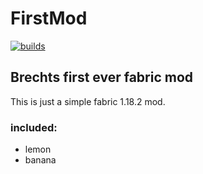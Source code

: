 # FirstMod
[![builds](https://github.com/Brecht987654321/FirstMod/actions/workflows/gradle.yml/badge.svg)](https://github.com/Brecht987654321/FirstMod/actions/workflows/gradle.yml)
## Brechts first ever fabric mod  
This is just a simple fabric 1.18.2 mod.
### included:
- lemon
- banana
